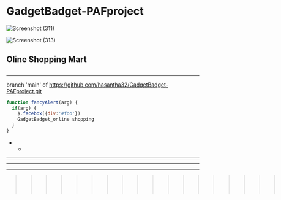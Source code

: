 # GadgetBadget-PAFproject


![Screenshot (311)](https://user-images.githubusercontent.com/68705183/126118136-517a2ad8-317b-4d72-8e62-4121dd48779c.png)

![Screenshot (313)](https://user-images.githubusercontent.com/68705183/126118378-34022a0e-7dab-4418-99c6-c35aed77503a.png)

## Oline Shopping Mart <h2> 
- - -
branch 'main' of
https://github.com/hasantha32/GadgetBadget-PAFproject.git

```javascript
function fancyAlert(arg) {
  if(arg) {
    $.facebox({div:'#foo'})
    GadgetBadget_online shopping
  }
}
```
- -
-  - -
- - -
-- -
>>>>>>>>>>>>>>>>>>>>>>>>>>>>>>>>>>>>>>>>>>>>|||
